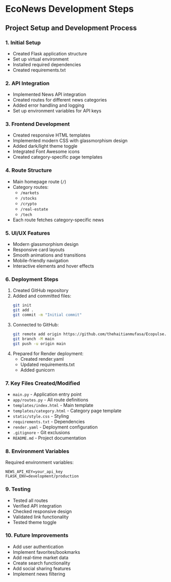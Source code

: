 # EcoNews Development Steps

## Project Setup and Development Process

### 1. Initial Setup
- Created Flask application structure
- Set up virtual environment
- Installed required dependencies
- Created requirements.txt

### 2. API Integration
- Implemented News API integration
- Created routes for different news categories
- Added error handling and logging
- Set up environment variables for API keys

### 3. Frontend Development
- Created responsive HTML templates
- Implemented modern CSS with glassmorphism design
- Added dark/light theme toggle
- Integrated Font Awesome icons
- Created category-specific page templates

### 4. Route Structure
- Main homepage route (`/`)
- Category routes:
  - `/markets`
  - `/stocks`
  - `/crypto`
  - `/real-estate`
  - `/tech`
- Each route fetches category-specific news

### 5. UI/UX Features
- Modern glassmorphism design
- Responsive card layouts
- Smooth animations and transitions
- Mobile-friendly navigation
- Interactive elements and hover effects

### 6. Deployment Steps
1. Created GitHub repository
2. Added and committed files:
   ```bash
   git init
   git add .
   git commit -m "Initial commit"
   ```
3. Connected to GitHub:
   ```bash
   git remote add origin https://github.com/thehaitianmufasa/Ecopulse.git
   git branch -M main
   git push -u origin main
   ```
4. Prepared for Render deployment:
   - Created render.yaml
   - Updated requirements.txt
   - Added gunicorn

### 7. Key Files Created/Modified
- `main.py` - Application entry point
- `app/routes.py` - All route definitions
- `templates/index.html` - Main template
- `templates/category.html` - Category page template
- `static/style.css` - Styling
- `requirements.txt` - Dependencies
- `render.yaml` - Deployment configuration
- `.gitignore` - Git exclusions
- `README.md` - Project documentation

### 8. Environment Variables
Required environment variables:
```
NEWS_API_KEY=your_api_key
FLASK_ENV=development/production
```

### 9. Testing
- Tested all routes
- Verified API integration
- Checked responsive design
- Validated link functionality
- Tested theme toggle

### 10. Future Improvements
- Add user authentication
- Implement favorites/bookmarks
- Add real-time market data
- Create search functionality
- Add social sharing features
- Implement news filtering 